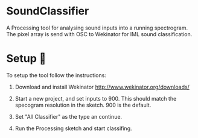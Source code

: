 # SoundClassifier
A Processing tool for analysing sound inputs into a running spectrogram. The pixel array is send with OSC to Wekinator for IML sound classification. 

# Setup 🔧
To setup the tool follow the instructions: 

1. Download and install Wekinator http://www.wekinator.org/downloads/

2. Start a new project, and set inputs to 900. This should match the specogram resolution in the sketch. 900 is the default. 

3. Set "All Classifier" as the type an continue. 

4. Run the Processing sketch and start classifing. 
